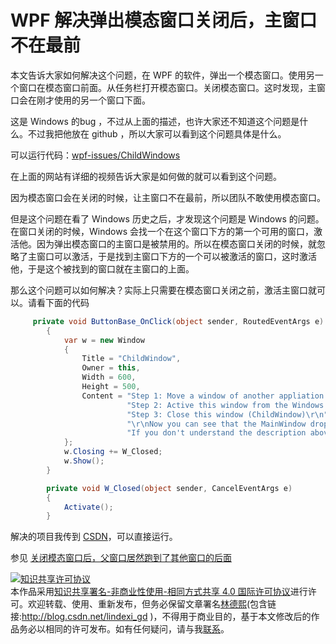 # WPF 解决弹出模态窗口关闭后，主窗口不在最前

本文告诉大家如何解决这个问题，在 WPF 的软件，弹出一个模态窗口。使用另一个窗口在模态窗口前面。从任务栏打开模态窗口。关闭模态窗口。这时发现，主窗口会在刚才使用的另一个窗口下面。

<!--more-->
<!-- CreateTime:2019/6/23 11:48:38 -->


这是 Windows 的bug ，不过从上面的描述，也许大家还不知道这个问题是什么。不过我把他放在 github ，所以大家可以看到这个问题具体是什么。

可以运行代码：[wpf-issues/ChildWindows ](https://github.com/dotnet-campus/wpf-issues/tree/master/ChildWindows )

在上面的网站有详细的视频告诉大家是如何做的就可以看到这个问题。

因为模态窗口会在关闭的时候，让主窗口不在最前，所以团队不敢使用模态窗口。

但是这个问题在看了 Windows 历史之后，才发现这个问题是 Windows 的问题。在窗口关闭的时候，Windows 会找一个在这个窗口下方的第一个可用的窗口，激活他。因为弹出模态窗口的主窗口是被禁用的。所以在模态窗口关闭的时候，就忽略了主窗口可以激活，于是找到主窗口下方的一个可以被激活的窗口，这时激活他，于是这个被找到的窗口就在主窗口的上面。

那么这个问题可以如何解决？实际上只需要在模态窗口关闭之前，激活主窗口就可以。请看下面的代码

```csharp
     private void ButtonBase_OnClick(object sender, RoutedEventArgs e)
        {
            var w = new Window
            {
                Title = "ChildWindow",
                Owner = this,
                Width = 600,
                Height = 500,
                Content = "Step 1: Move a window of another appliation to over the MainWindow\r\n" +
                          "Step 2: Active this window from the Windows taskbar\r\n" +
                          "Step 3: Close this window (ChildWindow)\r\n" +
                          "\r\nNow you can see that the MainWindow drops down and coverd by another window.\r\n" +
                          "If you don't understand the description above, please refer to the video demo in this project."
            };
            w.Closing += W_Closed;
            w.Show();
        }

        private void W_Closed(object sender, CancelEventArgs e)
        {
            Activate();
        }
```

解决的项目我传到 [CSDN](http://download.csdn.net/download/lindexi_gd/10243218 )，可以直接运行。

参见 [关闭模态窗口后，父窗口居然跑到了其他窗口的后面](https://walterlv.gitee.io/post/fix-owner-window-dropping-down-when-close-a-modal-child-window.html )

<a rel="license" href="http://creativecommons.org/licenses/by-nc-sa/4.0/"><img alt="知识共享许可协议" style="border-width:0" src="https://licensebuttons.net/l/by-nc-sa/4.0/88x31.png" /></a><br />本作品采用<a rel="license" href="http://creativecommons.org/licenses/by-nc-sa/4.0/">知识共享署名-非商业性使用-相同方式共享 4.0 国际许可协议</a>进行许可。欢迎转载、使用、重新发布，但务必保留文章署名[林德熙](http://blog.csdn.net/lindexi_gd)(包含链接:http://blog.csdn.net/lindexi_gd )，不得用于商业目的，基于本文修改后的作品务必以相同的许可发布。如有任何疑问，请与我[联系](mailto:lindexi_gd@163.com)。 
